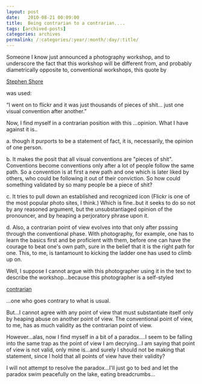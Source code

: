 ```yaml
---
layout: post
date:	2010-08-21 00:09:00
title:  Being contrarian to a contrarian....
tags: [archived-posts]
categories: archives
permalink: /:categories/:year/:month/:day/:title/
---
```

Someone I know just announced a photography workshop, and to underscore the fact that this workshop will be different from, and probably diametrically opposite to, conventional workshops, this quote by

<a href="http://en.wikipedia.org/wiki/Stephen_Shore"> Stephen Shore </a>

 was used:

“I went on to flickr and it was just thousands of pieces of shit...
just one visual convention after another.”

Now, I find myself in a contrarian position with this ...opinion. What I have against it is..

a. though it purports to be a statement of fact, it is, necessarily, the opinion of one person.

b. It makes the posit that all visual conventions are "pieces of shit". Conventions become conventions only after a lot of people follow the same path. So a convention is at first a new path and one which is later liked by others, who could be following it out of their conviction. So how could something validated by so many people be a piece of shit?

c. It tries to pull down an established and recognized icon (Flickr is one of the most popular photo sites, I think.) Which is fine..but it seeks to do so not by any reasoned argument, but the unsubstantiaged opinion of the pronouncer, and by heaping a perjoratory phrase upon it.

d. Also, a contrarian point of view evolves into that only after psssing through the conventional phase. With photography, for example, one has to learn the basics first and be proficient with them, before one can have the courage to beat one's own path, sure in the belief that it is the right path for one. This, to me, is tantamount to kicking the ladder one has used to climb up on. 



Well, I suppose I cannot argue with this photographer using it in the text to describe the workshop...because this photographer is a self-styled

<a href="http://en.wikipedia.org/wiki/Contrarian"> contrarian </a>

...one who goes contrary to what is usual.

But...I cannot agree with any point of view that must substantiate itself only by heaping abuse on another point of view. The conventional point of view, to me, has as much validity as the contrarian point of view.

However...alas, now I find myself in a bit of a paradox....I seem to be falling into the same trap as the point of view I am decrying...I am saying that point of view is not valid, only mine is...and surely I should not be making that statement, since I hold that all points of view have their validity?

I will not attempt to resolve the paradox...I'll just go to bed and let the paradox swim peacefully on the lake, eating breadcrumbs...
